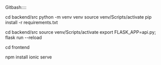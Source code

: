 Gitbash::::


cd backend/src
python -m venv venv
source venv/Scripts/activate
pip install -r requirements.txt



cd backend/src
source venv/Scripts/activate
export FLASK_APP=api.py;
flask run --reload


cd frontend

npm install
ionic serve